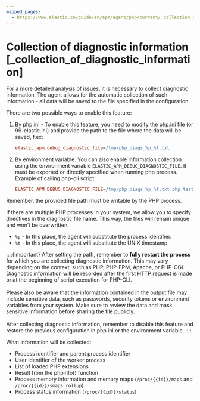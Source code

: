 ```yaml
---
mapped_pages:
  - https://www.elastic.co/guide/en/apm/agent/php/current/_collection_of_diagnostic_information.html
---
```


# Collection of diagnostic information [_collection_of_diagnostic_information]

For a more detailed analysis of issues, it is necessary to collect diagnostic information. The agent allows for the automatic collection of such information - all data will be saved to the file specified in the configuration.

There are two possible ways to enable this feature:

1. By php.ini - To enable this feature, you need to modify the php.ini file (or 99-elastic.ini) and provide the path to the file where the data will be saved, f.ex:

    ```ini
    elastic_apm.debug_diagnostic_file=/tmp/php_diags_%p_%t.txt
    ```

2. By environment variable. You can also enable information collection using the environment variable `ELASTIC_APM_DEBUG_DIAGNOSTIC_FILE`. It must be exported or directly specified when running php process. Example of calling php-cli script:

    ```ini
    ELASTIC_APM_DEBUG_DIAGNOSTIC_FILE=/tmp/php_diags_%p_%t.txt php test.php
    ```


Remember, the provided file path must be writable by the PHP process.

If there are multiple PHP processes in your system, we allow you to specify directives in the diagnostic file name. This way, the files will remain unique and won’t be overwritten.

* `%p` - In this place, the agent will substitute the process identifier.
* `%t` - In this place, the agent will substitute the UNIX timestamp.

::::{important} 
After setting the path, remember to **fully restart the process** for which you are collecting diagnostic information. This may vary depending on the context, such as PHP, PHP-FPM, Apache, or PHP-CGI. Diagnostic information will be recorded after the first HTTP request is made or at the beginning of script execution for PHP-CLI.<br> <br> Please also be aware that the information contained in the output file may include sensitive data, such as passwords, security tokens or environment variables from your system. Make sure to review the data and mask sensitive information before sharing the file publicly.<br> <br> After collecting diagnostic information, remember to disable this feature and restore the previous configuration in php.ini or the environment variable.
::::


What information will be collected:

* Process identifier and parent process identifier
* User identifier of the worker process
* List of loaded PHP extensions
* Result from the phpinfo() function
* Process memory information and memory maps (`/proc/{{id}}/maps` and `/proc/{{id}}/smaps_rollup`)
* Process status information (`/proc/{{id}}/status`)

